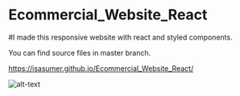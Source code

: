 # Ecommercial_Website_React
#I made this responsive website with react and styled components.

You can find source files in master branch.

https://isasumer.github.io/Ecommercial_Website_React/

![alt-text](https://github.com/isasumer/Ecommercial_Website_React/blob/master/src/screen-capture%20(3).gif)


